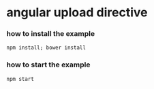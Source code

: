 # angular upload directive

### how to install the example
`npm install; bower install`

### how to start the example
`npm start`

